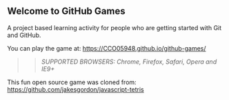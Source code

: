 ## Welcome to GitHub Games

A project based learning activity for people who are getting started with Git and GitHub.

You can play the game at: https://CCO05948.github.io/github-games/

>> _*SUPPORTED BROWSERS*: Chrome, Firefox, Safari, Opera and IE9+_

This fun open source game was cloned from: https://github.com/jakesgordon/javascript-tetris
